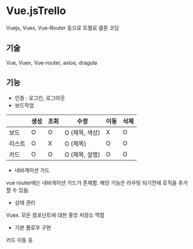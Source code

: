 # Vue.jsTrello
Vuejs, Vuex, Vue-Router 등으로 트렐로 클론 코딩
## 기술

Vue, Vuex, Vue-router, axios, dragula

## 기능

- 인증 : 로그인, 로그아웃
- 보드작업

| &nbsp; | 생성 | 조회 | 수정             | 이동 | 삭제 |
| ------ | ---- | ---- | ---------------- | ---- | ---- |
| 보드   | O    | O    | O (제목, 색상) | X    | O    |
| 리스트 | O    | X    | O (제목)       | O    | O    |
| 카드   | O    | O    | O (제목, 설명) | O    | O    |

- 네비게이션 가드

vue router에는 네비게이션 가드가 존재함. 해당 기능은 라우팅 되기전에 로직을 추가할 수 있음.

- 상태 관리

Vuex. 모든 컴포넌트에 대한 중앙 저장소 역할

- 기본 플로우 구현

카드 이동 등